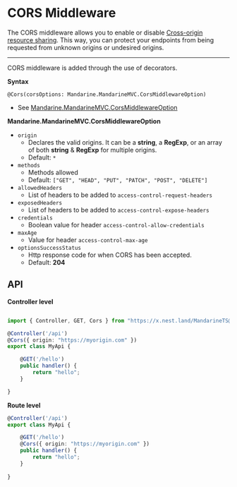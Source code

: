 # CORS Middleware
The CORS middleware allows you to enable or disable [Cross-origin resource sharing](https://en.wikipedia.org/wiki/Cross-origin_resource_sharing). This way, you can protect your endpoints from being requested from unknown origins or undesired origins.

---

CORS middleware is added through the use of decorators.

**Syntax**

`@Cors(corsOptions: Mandarine.MandarineMVC.CorsMiddlewareOption)`

- See [Mandarine.MandarineMVC.CorsMiddlewareOption](https://doc.deno.land/https/raw.githubusercontent.com/mandarineorg/mandarinets/master/mvc-framework/mandarine-mvc.ns.ts#MandarineMvc.CorsMiddlewareOption)

**Mandarine.MandarineMVC.CorsMiddlewareOption**
- `origin`
    - Declares the valid origins. It can be a **string**, a **RegExp**, or an array of both **string** & **RegExp** for multiple origins.
    - Default: `*`
- `methods`
    - Methods allowed
    - Default: `["GET", "HEAD", "PUT", "PATCH", "POST", "DELETE"]`
- `allowedHeaders`
    - List of headers to be added to `access-control-request-headers`
- `exposedHeaders`
    - List of headers to be added to `access-control-expose-headers`
- `credentials`
    - Boolean value for header `access-control-allow-credentials`
- `maxAge`
    - Value for header `access-control-max-age`
- `optionsSuccessStatus`
    - Http response code for when CORS has been accepted.
    - Default: **204**


## API
**Controller level**
```typescript

import { Controller, GET, Cors } from "https://x.nest.land/MandarineTS@1.2.1/mod.ts";

@Controller('/api')
@Cors({ origin: "https://myorigin.com" })
export class MyApi {

    @GET('/hello')
    public handler() {
        return "hello";
    }

}
```

**Route level**
```typescript
@Controller('/api')
export class MyApi {

    @GET('/hello')
    @Cors({ origin: "https://myorigin.com" })
    public handler() {
        return "hello";
    }
    
}
```
